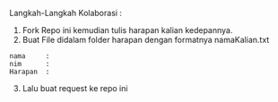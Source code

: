 Langkah-Langkah Kolaborasi :
1. Fork Repo ini kemudian tulis harapan kalian kedepannya.
2. Buat File didalam folder harapan dengan formatnya namaKalian.txt

```
nama     : 
nim      : 
Harapan  :
```

3. Lalu buat request ke repo ini
